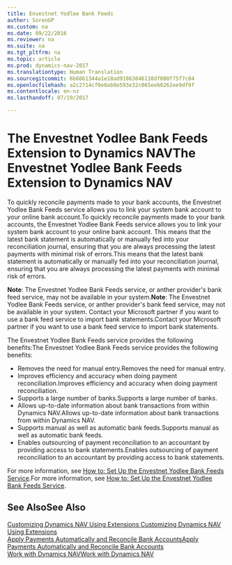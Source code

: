 ```yaml
---
title: Envestnet Yodlee Bank Feeds
author: SorenGP
ms.custom: na
ms.date: 09/22/2016
ms.reviewer: na
ms.suite: na
ms.tgt_pltfrm: na
ms.topic: article
ms.prod: dynamics-nav-2017
ms.translationtype: Human Translation
ms.sourcegitcommit: 6b60b1344a1e18ad91863046110df880f75f7c04
ms.openlocfilehash: a2c2714cf0e0ab8e593e32c065eeb8262ee9df9f
ms.contentlocale: en-nz
ms.lasthandoff: 07/19/2017

---
```


# <a name="the-envestnet-yodlee-bank-feeds-extension-to-dynamics-nav"></a><span data-ttu-id="c72e0-102">The Envestnet Yodlee Bank Feeds Extension to Dynamics NAV</span><span class="sxs-lookup"><span data-stu-id="c72e0-102">The Envestnet Yodlee Bank Feeds Extension to Dynamics NAV</span></span>
<span data-ttu-id="c72e0-103">To quickly reconcile payments made to your bank accounts, the Envestnet Yodlee Bank Feeds service allows you to link your system bank account to your online bank account.</span><span class="sxs-lookup"><span data-stu-id="c72e0-103">To quickly reconcile payments made to your bank accounts, the Envestnet Yodlee Bank Feeds service allows you to link your system bank account to your online bank account.</span></span> <span data-ttu-id="c72e0-104">This means that the latest bank statement is automatically or manually fed into your reconciliation journal, ensuring that you are always processing the latest payments with minimal risk of errors.</span><span class="sxs-lookup"><span data-stu-id="c72e0-104">This means that the latest bank statement is automatically or manually fed into your reconciliation journal, ensuring that you are always processing the latest payments with minimal risk of errors.</span></span>

<span data-ttu-id="c72e0-105">**Note**: The Envestnet Yodlee Bank Feeds service, or anther provider's bank feed service, may not be available in your system.</span><span class="sxs-lookup"><span data-stu-id="c72e0-105">**Note**: The Envestnet Yodlee Bank Feeds service, or anther provider's bank feed service, may not be available in your system.</span></span> <span data-ttu-id="c72e0-106">Contact your Microsoft partner if you want to use a bank feed service to import bank statements.</span><span class="sxs-lookup"><span data-stu-id="c72e0-106">Contact your Microsoft partner if you want to use a bank feed service to import bank statements.</span></span>

<span data-ttu-id="c72e0-107">The Envestnet Yodlee Bank Feeds service provides the following benefits:</span><span class="sxs-lookup"><span data-stu-id="c72e0-107">The Envestnet Yodlee Bank Feeds service provides the following benefits:</span></span>

- <span data-ttu-id="c72e0-108">Removes the need for manual entry.</span><span class="sxs-lookup"><span data-stu-id="c72e0-108">Removes the need for manual entry.</span></span>
- <span data-ttu-id="c72e0-109">Improves efficiency and accuracy when doing payment reconciliation.</span><span class="sxs-lookup"><span data-stu-id="c72e0-109">Improves efficiency and accuracy when doing payment reconciliation.</span></span>
- <span data-ttu-id="c72e0-110">Supports a large number of banks.</span><span class="sxs-lookup"><span data-stu-id="c72e0-110">Supports a large number of banks.</span></span>
- <span data-ttu-id="c72e0-111">Allows up-to-date information about bank transactions from within Dynamics NAV.</span><span class="sxs-lookup"><span data-stu-id="c72e0-111">Allows up-to-date information about bank transactions from within Dynamics NAV.</span></span>
- <span data-ttu-id="c72e0-112">Supports manual as well as automatic bank feeds.</span><span class="sxs-lookup"><span data-stu-id="c72e0-112">Supports manual as well as automatic bank feeds.</span></span>
- <span data-ttu-id="c72e0-113">Enables outsourcing of payment reconciliation to an accountant by providing access to bank statements.</span><span class="sxs-lookup"><span data-stu-id="c72e0-113">Enables outsourcing of payment reconciliation to an accountant by providing access to bank statements.</span></span>

<span data-ttu-id="c72e0-114">For more information, see [How to: Set Up the Envestnet Yodlee Bank Feeds Service](bank-how-setup-bank-statement-service.md).</span><span class="sxs-lookup"><span data-stu-id="c72e0-114">For more information, see [How to: Set Up the Envestnet Yodlee Bank Feeds Service](bank-how-setup-bank-statement-service.md).</span></span>

## <a name="see-also"></a><span data-ttu-id="c72e0-115">See Also</span><span class="sxs-lookup"><span data-stu-id="c72e0-115">See Also</span></span>  
<span data-ttu-id="c72e0-116">[Customizing Dynamics NAV Using Extensions ](ui-extensions.md)  </span><span class="sxs-lookup"><span data-stu-id="c72e0-116">[Customizing Dynamics NAV Using Extensions ](ui-extensions.md)  </span></span>  
[<span data-ttu-id="c72e0-117">Apply Payments Automatically and Reconcile Bank Accounts</span><span class="sxs-lookup"><span data-stu-id="c72e0-117">Apply Payments Automatically and Reconcile Bank Accounts</span></span>](receivables-apply-payments-auto-reconcile-bank-accounts.md)  
[<span data-ttu-id="c72e0-118">Work with Dynamics NAV</span><span class="sxs-lookup"><span data-stu-id="c72e0-118">Work with Dynamics NAV</span></span>](ui-work-product.md)

